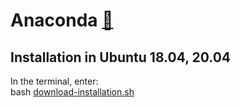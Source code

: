 # Anaconda [:link:](https://www.anaconda.com/)

## Installation in Ubuntu 18.04, 20.04
In the terminal, enter:     
bash [download-installation.sh](download-installation.sh)
